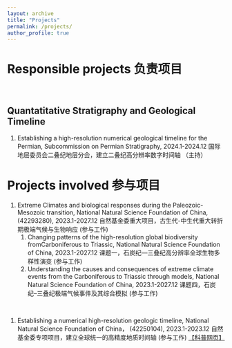 ```yaml
---
layout: archive
title: "Projects"
permalink: /projects/
author_profile: true
---
```


Responsible projects 负责项目
======

<br>

Quantatitative Stratigraphy and Geological Timeline
------
1. Establishing a high-resolution numerical geological timeline for the Permian, Subcommission on Permian Stratigraphy, 2024.1-2024.12 国际地层委员会二叠纪地层分会，建立二叠纪高分辨率数字时间轴 （主持）

Projects involved 参与项目
======

1. Extreme Climates and biological responses during the Paleozoic-Mesozoic transition, National Natural Science Foundation of China, (42293280), 2023.1-2027.12 自然基金委重大项目，古生代-中生代重大转折期极端气候与生物响应 (参与工作)
   1. Changing patterns of the high-resolution global biodiversity fromCarboniferous to Triassic, National Natural Science Foundation of China, 2023.1-2027.12 课题一，石炭纪—三叠纪高分辨率全球生物多样性演变 (参与工作)
   2. Understanding the causes and consequences of extreme climate events from the Carboniferous to Triassic through models, National Natural Science Foundation of China, 2023.1-2027.12  课题四，石炭纪–三叠纪极端气候事件及其综合模拟 (参与工作)

<br>
  
1. Establishing a numerical high-resolution geologic timeline, National Natural Science Foundation of China， (42250104), 2023.1-2023.12 自然基金委专项项目，建立全球统一的高精度地质时间轴 (参与工作) [【科普网页】](https://zsh-zsh-zsh.github.io/projects/timeline2023/)
   

   
 
